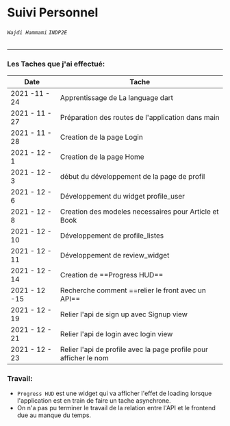 # Suivi Personnel 
###### `Wajdi Hammami` `INDP2E`
---
### Les Taches que j'ai effectué:

| Date | Tache |
| --- | --- |
| 2021 -11 - 24 | Apprentissage de La language dart |
| 2021 - 11 - 27 | Préparation des routes de l'application dans main |
| 2021 - 11 - 28 | Creation de la page Login |
| 2021 - 12 - 1 | Creation de la page Home |
| 2021 - 12 - 3 | début du développement de la page de profil |
| 2021 - 12 - 6 | Développement du widget profile_user  |
| 2021 - 12 - 8 | Creation des modeles necessaires pour Article et Book |
| 2021 - 12 - 10 | Développement de profile_listes |
| 2021 - 12 - 11 | Développement de review_widget |
| 2021 - 12 - 14 | Creation de ==Progress HUD== |
| 2021 - 12 -15 | Recherche comment ==relier le front avec un API== |
| 2021 - 12 - 19 | Relier l'api de sign up avec Signup view |
| 2021 - 12 - 21 | Relier l'api de login avec login view |
| 2021 - 12 - 23 | Relier l'api de profile avec la page profile pour afficher le nom |


### Travail:

- `Progress HUD` est une widget qui va afficher l'effet de loading lorsque l'application est en train de faire un tache asynchrone.
- On n'a pas pu terminer le travail de la relation entre l'API et le frontend due au manque du temps.

